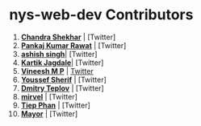 nys-web-dev Contributors
============================================

1. **[Chandra Shekhar](https://github.com/zeus999)** | [Twitter]
2. **[Pankaj Kumar Rawat](https://github.com/pkrawat1)** | [Twitter]
3. **[ashish singh](https://github.com/ashish173)**| [Twitter]
4. **[Kartik Jagdale](https://github.com/kartikjagdale)**| [Twitter]
5. **[Vineesh M P](https://github.com/mpvineesh)** | [Twitter](https://twitter.com/mpvineesh)
6. **[Youssef Sherif](https://github.com/youssefsharief)** | [Twitter]
7. **[Dmitry Teplov](https://github.com/t-p-l-k)** | [Twitter]
8. **[mirvel](https://github.com/mirvel)** | [Twitter]
9. **[Tiep Phan](https://github.com/tieppt)** | [Twitter]
10. **[Mayor](https://github.com/tieppt)** | [Twitter]